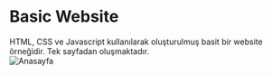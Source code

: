 # Basic Website  
HTML, CSS ve Javascript kullanılarak oluşturulmuş basit bir website örneğidir. Tek sayfadan oluşmaktadır.  
![Anasayfa](https://github.com/Enes-Kurt/Front-End-Examples/assets/107583928/48dfde13-e5d0-4af9-9148-79a94236940c)
